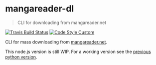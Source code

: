 # mangareader-dl

> CLI for downloading from mangareader.net

[![Travis Build Status](https://img.shields.io/travis/jneidel/mangareader-dl.svg?style=flat-square)](https://travis-ci.org/jneidel/mangareader-dl)
[![Code Style Custom](https://img.shields.io/badge/code%20style-custom-ff69b4.svg?style=flat-square)](https://github.com/jneidel/dotfiles/blob/master/eslintrc)

CLI for mass downloading from [mangareader.net](mangareader.net).

This node.js version is still WIP. For a working version see the [previous python version](py/readme.md).
